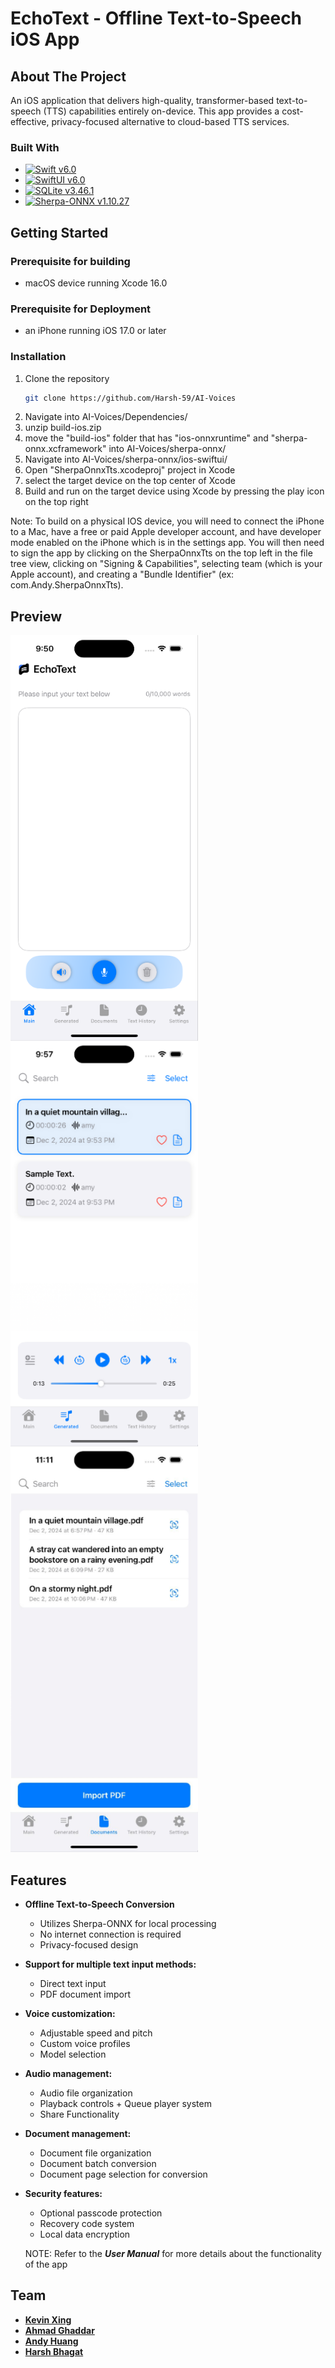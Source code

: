 # EchoText - Offline Text-to-Speech iOS App

## About The Project

An iOS application that delivers high-quality, transformer-based text-to-speech (TTS) capabilities entirely on-device. This app provides a cost-effective, privacy-focused alternative to cloud-based TTS services.

### Built With
* [![Swift v6.0][Swift-v]](https://www.swift.org/)
* [![SwiftUI v6.0][SwiftUI-v]](https://developer.apple.com/xcode/swiftui/)
* [![SQLite v3.46.1][SQLite-v]](https://www.sqlite.org/index.html)
* [![Sherpa-ONNX v1.10.27][Sherpa-v]](https://github.com/k2-fsa/sherpa-onnx)

## Getting Started

### Prerequisite for building
* macOS device running Xcode 16.0

### Prerequisite for Deployment
* an iPhone running iOS 17.0 or later

### Installation

1. Clone the repository
   ```sh
   git clone https://github.com/Harsh-59/AI-Voices
   ```
2. Navigate into AI-Voices/Dependencies/
3. unzip build-ios.zip
4. move the "build-ios" folder that has "ios-onnxruntime" and "sherpa-onnx.xcframework" into AI-Voices/sherpa-onnx/
5. Navigate into AI-Voices/sherpa-onnx/ios-swiftui/
6. Open "SherpaOnnxTts.xcodeproj" project in Xcode
7. select the target device on the top center of Xcode
8. Build and run on the target device using Xcode by pressing the play icon on the top right

Note: To build on a physical IOS device, you will need to connect the iPhone to a Mac, have a free or paid Apple developer account, and have developer mode enabled on the iPhone which is in the settings app. You will then need to sign the app by clicking on the SherpaOnnxTts on the top left in the file tree view, clicking on "Signing & Capabilities", selecting team (which is your Apple account), and creating a "Bundle Identifier" (ex: com.Andy.SherpaOnnxTts).
## Preview

<img src="Documents/images/EchoText image 1.png" align="left" width="300">
<img src="Documents/images/EchoText image 2.png" align="left" width="300">
<img src="Documents/images/EchoText image 3.png" align="auto" width="300">

## Features
- **Offline Text-to-Speech Conversion**
  - Utilizes Sherpa-ONNX for local processing
  - No internet connection is required
  - Privacy-focused design
- **Support for multiple text input methods:**
  - Direct text input
  - PDF document import
- **Voice customization:**
  - Adjustable speed and pitch
  - Custom voice profiles
  - Model selection
- **Audio management:**
  - Audio file organization
  - Playback controls + Queue player system
  - Share Functionality
- **Document management:**
  - Document file organization
  - Document batch conversion
  - Document page selection for conversion
- **Security features:**
  - Optional passcode protection
  - Recovery code system
  - Local data encryption

  NOTE: Refer to the ***User Manual*** for more details about the functionality of the app

## Team
* **[Kevin Xing](https://github.com/yosunkx)**
* **[Ahmad Ghaddar](https://github.com/NoshGiven)**
* **[Andy Huang](https://github.com/AndyHCode)**
* **[Harsh Bhagat](https://github.com/Harsh-59)**

<!-- MARKDOWN LINKS & IMAGES -->
[Swift-v]: https://img.shields.io/badge/Swift_6.0-FA7343?style=for-the-badge&logo=swift&logoColor=white
[SwiftUI-v]: https://img.shields.io/badge/SwiftUI_6.0-blue?style=for-the-badge&logo=swift&logoColor=white
[SQLite-v]: https://img.shields.io/badge/SQLite_3.46.1-07405E?style=for-the-badge&logo=sqlite&logoColor=white
[Sherpa-v]: https://img.shields.io/badge/Sherpa--ONNX_1.10.27-FF6B6B?style=for-the-badge
